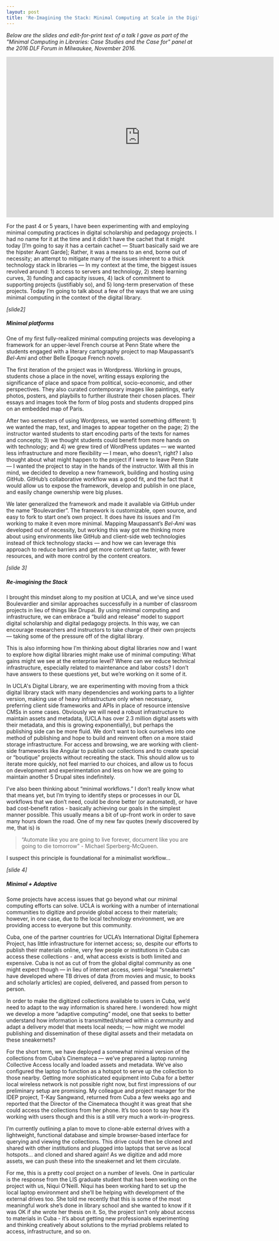 ```yaml
---
layout: post
title: 'Re-Imagining the Stack: Minimal Computing at Scale in the Digital Library'
---
```


_Below are the slides and edit-for-print text of a talk I gave as part of the "Minimal Computing in Libraries: Case Studies and the Case for" panel at the 2016 DLF Forum in Milwaukee, November 2016._

<iframe src="http://dawnchildress.com/presentations/minimalstack/#/" width="700" height="420" scrolling="no" frameborder="0" webkitallowfullscreen mozallowfullscreen allowfullscreen></iframe>

For the past 4 or 5 years, I have been experimenting with and employing minimal computing practices in digital scholarship and pedagogy projects. I had no name for it at the time and it didn’t have the cachet that it might today <!--excerpt-->[I’m going to say it has a certain cachet  — Stuart basically said we are the hipster Avant Garde];  Rather, it was a means to an end, borne out of necessity; an attempt to mitigate many of the issues inherent to a thick technology stack in libraries — In my context at the time, the biggest issues revolved around:  1) access to servers and technology,  2) steep learning curves,  3) funding and capacity issues,  4) lack of commitment to supporting projects (justifiably so), and  5) long-term preservation of these projects. Today I’m going to talk about a few of the ways that we are using minimal computing in the context of the digital library.

*[slide2]*
##### Minimal platforms
One of my first fully-realized minimal computing projects was developing a framework for an upper-level French course at Penn State where the students engaged with a literary cartography project to map Maupassant’s *Bel-Ami* and other Belle Epoque French novels.

The first iteration of the project was in Wordpress. Working in groups, students chose a place in the novel, writing essays exploring the significance of place and space from political, socio-economic, and other perspectives. They also curated contemporary images like paintings, early photos, posters, and playbills to further illustrate their chosen places. Their essays and images took the form of blog posts and students dropped pins on an embedded map of Paris.

After two semesters of using Wordpress, we wanted something different:  1) we wanted the map, text, and images to appear together on the page;  2) the instructor wanted students to start encoding parts of the texts for names and concepts;  3) we thought students could benefit from more hands on with technology; and  4) we grew tired of WordPress updates  — we wanted less infrastructure and more flexibility — I mean, who doesn’t, right?  I also thought about what might happen to the project if I were to leave Penn State — I wanted the project to stay in the hands of the instructor. With all this in mind, we decided to develop a new framework, building and hosting using GitHub. GitHub’s collaborative workflow was a good fit, and the fact that it would allow us to expose the framework, develop and publish in one place, and easily change ownership were big pluses.

We later generalized the framework and made it available via GitHub under the name “Boulevardier”. The framework is customizable, open source, and easy to fork to start one’s own project. It does have its issues and I’m working to make it even more minimal. Mapping Maupassant’s *Bel-Ami* was developed out of necessity, but working this way got me thinking more about using environments like GitHub and client-side web technologies instead of thick technology stacks — and how we can leverage this approach to reduce barriers and get more content up faster, with fewer resources, and with more control by the content creators.

*[slide 3]*
##### Re-imagining the Stack
I brought this mindset along to my position at UCLA, and we’ve since used Boulevardier and similar approaches successfully in a number of classroom projects in lieu of things like Drupal. By using minimal computing and infrastructure, we can embrace a “build and release” model to support digital scholarship and digital pedagogy projects. In this way, we can encourage researchers and instructors to take charge of their own projects — taking some of the pressure off of the digital library.

This is also informing how I’m thinking about digital libraries now and I want to explore how digital libraries might make use of minimal computing: What gains might we see at the enterprise level? Where can we reduce technical infrastructure, especially related to maintenance and labor costs? I don’t have answers to these questions yet, but we’re working on it some of it.

In UCLA's Digital Library, we are experimenting with moving from a thick digital library stack with many dependencies and working parts to a lighter version, making use of heavy infrastructure only when necessary, preferring client side frameworks and APIs in place of resource intensive CMSs in some cases. Obviously we will need a robust infrastructure to maintain assets and metadata, (UCLA has over 2.3 million digital assets with their metadata, and this is growing exponentially), but perhaps the publishing side can be more fluid. We don’t want to lock ourselves into one method of publishing and hope to build and reinvent often on a more staid storage infrastructure. For access and browsing, we are working with client-side frameworks like Angular to publish our collections and to create special or “boutique” projects without recreating the stack. This should allow us to iterate more quickly, not feel married to our choices, and allow us to focus on development and experimentation and less on how we are going to maintain another 5 Drupal sites indefinitely.

I’ve also been thinking about “minimal workflows.”  I don’t really know what that means yet, but I’m trying to identify steps or processes in our DL workflows that we don’t need, could be done better (or automated), or have bad cost-benefit ratios - basically achieving our goals in the simplest manner possible. This usually means a bit of up-front work in order to save many hours down the road. One of my new fav quotes (newly discovered by me, that is) is
>“Automate like you are going to live forever, document like you are going to die tomorrow” - Michael Sperberg-McQueen.

I suspect this principle is foundational for a minimalist workflow...

*[slide 4]*
##### Minimal + Adaptive
Some projects have access issues that go beyond what our minimal computing efforts can solve. UCLA is working with a number of international communities to digitize and provide global access to their materials; however, in one case, due to the local technology environment, we are providing access to everyone but this community.

Cuba, one of the partner countries for UCLA’s International Digital Ephemera Project, has little infrastructure for internet access;  so, despite our efforts to publish their materials online, very few people or institutions in Cuba can access these collections - and, what access exists is both limited and expensive. Cuba is not as cut of from the global digital community as one might expect though — in lieu of internet access, semi-legal “sneakernets” have developed where TB drives of data (from movies and music, to books and scholarly articles) are copied, delivered, and passed from person to person.

In order to make the digitized collections available to users in Cuba, we’d need to adapt to the way information is shared here. I wondered: how might we develop a more “adaptive computing” model, one that seeks to better understand how information is transmitted/shared within a community and adapt a delivery model that meets local needs; — how might we model publishing and dissemination of these digital assets and their metadata on these sneakernets?

For the short term, we have deployed a somewhat minimal version of the collections from Cuba’s Cinemateca — we’ve prepared a laptop running Collective Access locally and loaded assets and metadata. We’ve also configured the laptop to function as a hotspot to serve up the collection to those nearby. Getting more sophisticated equipment into Cuba for a better local wireless network is not possible right now, but first impressions of our preliminary setup are promising. My colleague and project manager for the IDEP project, T-Kay Sangwand, returned from Cuba a few weeks ago and reported that the Director of the Cinemateca thought it was great that she could access the collections from her phone. It’s too soon to say how it’s working with users though and this is a still very much a work-in-progress.

I’m currently outlining a plan to move to clone-able external drives with a lightweight, functional database and simple browser-based interface for querying and viewing the collections. This drive could then be cloned and shared with other institutions and plugged into laptops that serve as local hotspots... and cloned and shared again! As we digitize and add more assets, we can push these into the sneakernet and let them circulate.

For me, this is a pretty cool project on a number of levels. One in particular is the response from the LIS graduate student that has been working on the project with us, Niqui O’Neill. Niqui has been working hard to set up the local laptop environment and she’ll be helping with development of the external drives too. She told me recently that this is some of the most meaningful work she’s done in library school and she wanted to know if it was OK if she wrote her thesis on it. So, the project isn’t only about access to materials in Cuba - it’s about getting new professionals experimenting and thinking creatively about solutions to the myriad problems related to access, infrastructure, and so on.
